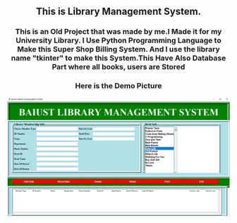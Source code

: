<p><h2 align="center">This is Library Management System.</h2><h3 align="center"> This is an Old Project that was made by me.I Made it for my University Library. I Use Python Programming Language to Make this Super Shop Billing System. And I use the library name "tkinter" to make this System.This Have Also Database Part where all books, users are Stored</p></h3>
<h3 align="center">Here is the Demo Picture</h3>
<img src="https://github.com/curl-kawsar/LibraryManagementSystem/blob/main/demo.PNG" >
